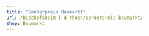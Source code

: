 ```yaml
---
title: "Sonderpreis Baumarkt"
url: /bischofsheim-i-d-rhoen/sonderpreis-baumarkt/
shop: Baumarkt
---
```

